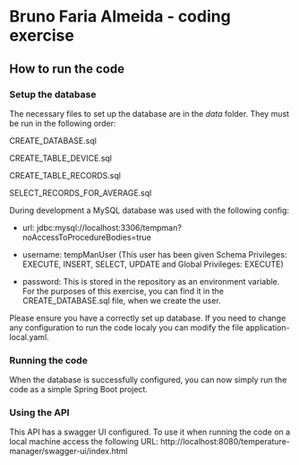 # Bruno Faria Almeida - coding exercise
## How to run the code
### Setup the database
The necessary files to set up the database are in the <i>data</i> folder. They must be run in the following order:

CREATE_DATABASE.sql

CREATE_TABLE_DEVICE.sql

CREATE_TABLE_RECORDS.sql

SELECT_RECORDS_FOR_AVERAGE.sql

During development a MySQL database was used with the following config:

- url: jdbc:mysql://localhost:3306/tempman?noAccessToProcedureBodies=true

- username: tempManUser (This user has been given Schema Privileges: EXECUTE, INSERT, SELECT, UPDATE and Global Privileges: EXECUTE)

- password: This is stored in the repository as an environment variable. For the purposes of this exercise, you can find it in the
CREATE_DATABASE.sql file, when we create the user.

Please ensure you have a correctly set up database. If you need to change any configuration to run the code localy you can modify
the file application-local.yaml.

### Running the code
When the database is successfully configured, you can now simply run the code as a simple Spring Boot project.

### Using the API
This API has a swagger UI configured. To use it when running the code on a local machine access the following URL: http://localhost:8080/temperature-manager/swagger-ui/index.html
